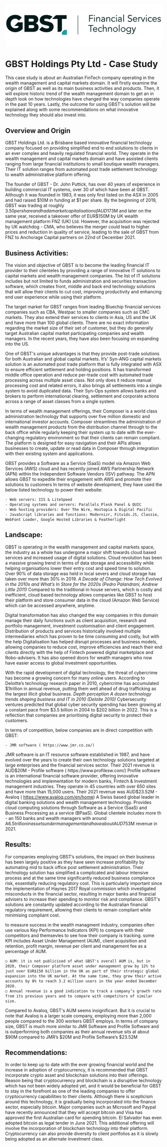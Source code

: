 
![images.png](images.png)

# GBST Holdings Pty Ltd - Case Study #

This case study is about an Australian FinTech company operating in the wealth management and capital markets domain. It will firstly examine the origin of GBST as well as its main business activities and products. Then, it will explore historic trend of the wealth management domain to get an in depth look on how technologies have changed the way companies operate in the past 10 years. Lastly, the outcome for using GBST's solution will be explained along with some recommendations on what innovative technology they should also invest into.

 ## Overview and Origin ##
  

GBST Holdings Ltd. is a Brisbane based innovative financial technology company focused on providing simplified end to end solutions to clients in an ever complex and heavily regulated financial world. They operate in the wealth management and capital markets domain and have assisted clients ranging from large financial institutions to small boutique wealth managers. Their IT solution ranges from automated post trade settlement technology to wealth administrative platform offering.

The founder of GBST - Dr. John Puttick, has over 40 years of experience in building commercial IT systems, over 30 of which have been at GBST. Although it was founded in 1983, it was only first listed on the ASX in 2005 and had raised $10M in funding at $1 per share. By the beginning of 2019, GBST was trading at roughly $3.50 per share and had a market capitalisation of AUD$173M and later on the same year, received a takeover offer of EUR$150M by UK wealth management platform FNZ (UK) Ltd. However, the acquisition was rejected by UK watchdog - CMA, who believes the merger could lead to higher prices and reduction in quality of service, leading to the sale of GBST from FNZ to Anchorage Capital partners on 22nd of December 2021.
  

 ## Business Activities: ##
  
  
The vision and objective of GBST is to become the leading financial IT provider to their clienteles by providing a range of innovative IT solutions to capital markets and wealth management companies. The list of IT solutions includes but not limited to funds administration and securities transaction software, which creates front, middle and back end technology solutions that will allow their clients to cut cost, improving productivity and enhancing end user experience while using their platform.
  
The target market for GBST ranges from leading Bluechip financial services companies such as CBA, Westpac to smaller companies such as CMC markets. They also extend their services to clients in Asia, US and the UK and have more than 100 global clients. There are no exact information regarding the market size of their set of customer, but they do generally target Australian capital market participating companies and wealth managers. In the recent years, they have also been focusing on expanding into the US.
  
One of GBST's unique advantages is that they provide post-trade solutions for both Australian and global capital markets. It’s' Syn-ANG capital markets solution is an automated post trade platform that is fully integrated with ASX to ensure efficient settlement and holding positions. It has transformed middle office operation and reduce per-trade cost with automated trade processing across multiple asset class. Not only does it reduce manual processing cost and related errors, it also brings all settlements into a single system to avoid duplicated data. Their Syn-Ops system allows banks and brokers to perform international clearing, settlement and corporate actions across a range of asset classes from a single system.

In terms of wealth management offerings, their Composer is a world class administration technology that supports over five million domestic and international investor accounts. Composer streamlines the administration of wealth management products from the distribution channel through to the back office while regularly keeping their system up to date with the ever-changing regulatory environment so that their clients can remain compliant. The platform is designed for easy navigation and their APIs allows businesses to create, update or read data in Composer through integration with their existing system and applications.
  
GBST provides a Software as a Service (SaaS) model via Amazon Web Services (AWS) cloud and has recently joined AWS Partnership Network (APN) within the Independent Software Vendors (ISV) pathway. The APN allows GBST to expedite their engagement with AWS and promote their solutions to customers
 In terms of website development, they have used the below listed technology to power their website:

	- Web servers: IIS & LiteSpeed
	- Operating systems and servers: Parallels Plesk Panel & QUIC
	- Web hosting providers: Over The Wire, Hostopia & Digital Pacific
	- JavaScript libraries and functions: Modernizr, Fitvids.JS, Classie, WebFont Loader, Google Hosted Libraries & Featherlight



 ## Landscape: ##

GBST is operating in the wealth management and capital markets space, the industry as a whole has undergone a major shift towards cloud based services and increased usage of digital solutions. 
Cloud revolution has been a massive growing trend in terms of data storage and accessibility while helping organisations lower their entry cost and speed time to solution. Over 90% of data storage was held in local severs and cloud storage has taken over more than 30% in 2019. *A Decade of Change: How Tech Evolved in the 2010s and What’s In Store for the 2020s (Pedro Palandrani, Andrew Little 2011)* Compared to the traditional in house servers, which is costly and inefficient, cloud based technology allows companies like GBST to host their platform and store consumer data in the cloud (Amazon Web Service) which can be accessed anywhere, anytime. 
	
Digital transformation has also changed the way companies in this domain manage their daily functions such as client acquisition, research and portfolio management, investment customisation and client engagement. Distribution of products and services historically involved multiple intermediaries which has proven to be time consuming and costly, but with the help Digitalisation has helped disrupt processes and business models, allowing companies to reduce cost, improve efficiencies and reach their end clients directly with the help of Fintech powered digital marketplace and Robo-advisers. It has also opened doors for wealth managers who now have easier access to global investment opportunities.

With the rapid development of digital technology, the threat of cybercrime has become a growing concern for many online users. According to Deloitte’s technology research paper in 2010, cybercrime has accumulated $1trillion in annual revenue, putting them well ahead of drug trafficking as the largest illicit global business. *Depth perception A dozen technology trends shaping business and IT in 2010 (Deloite 2010)*
Cybersecurity ventures predicted that global cyber security spending has been growing at a constant pace from $3.5 billion in 2004 to $202 billion in 2022. This is a reflection that companies are prioritising digital security to protect their customers.
 

In terms of competition, below companies are in direct competition with GBST:
  
	- JMR software ( https://www.jmr.co.za/)
JMR software is an IT resource software established in 1987, and have evolved over the years to create their own technology solutions targeted at large enterprises and the financial services sector. Their 2021 revenue is AUD$20M
	- Profile software ( https://www.profilesw.com/)
Profile software is an international financial software provider, offering innovative technologies and implementation for modern banks, Fintech & Investment management industries. They operate in 45 countries with over 650 sites and have more than 15,000 users. Their 2021 revenue was AUD$23.52M
	- Avaloq ( https://www.avaloq.com/en/home)
A Swiss based global leader in digital banking solutions and wealth management technology. Provides cloud computing solutions through Software as a Service (SaaS) and Business Processing as a service (BPaaS). Global clientele includes more th
	- an 150 banks and wealth managers with around A$6.5 trillion in assets under management and have about AUD$753M revenue in 2021.


 ## Results: ##

  
 For companies employing GBST’s solutions, the impact on their business has been largely positive as they have seen increase profitability by automating mid to back office post settlement administration. Their technology solution has simplified a complicated and labour intensive process and at the same time significantly reduced business compliance risk, essentially reducing regulatory cost. This is particularly important since the implementation of Haynes 2017 Royal commission which investigated misconducts in the financial sector, resulting in major banks and financial advisers to increase their spending to monitor risk and compliance. GBST's solutions are constantly updated according to the Australian financial regulatory requirement, allowing their clients to remain compliant while minimising compliant cost.  

 to measure success in the wealth managment industry, companies often use various Key Performance Indicators (KPI) to compare with their competitors and themsevles to see how their company is tracking. some KPI includes Asset Under Management (AUM), client acquisition and retention, profit margin, revenue per client and management fee as a percentage of AUM.

	○ AUM: it is not publicised of what GBST's overall AUM is, but in 2020, their Composer platform asset under management grew by 12% to just over EUR$150 billion in the UK as part of their strategic global expansion into the UK market. At the same time, they grew their active accounts by 8% to reach 3.2 million users in the year ended December 2020.
	○ Annual revenue is a good indication to track a company’s growth rate from its previous years and to compare with competitors of similar size.
	
Compared to Avaloq, GBST's AUM seems insignificant. But it is crucial to note that Avaloq is a larger scale company, employing more than 2,000 people compared to the 300 workers GBST employs. In terms of company size, GBST is much more similar to JMR Software and Profile Software and is outperforming both companies as their annual revenue sits at about $90M compared to JMR’s $20M and Profile Software’s $23.52M


 ## Recommendations: ##


In order to keep up to date with the ever growing financial world and the increase in adoption of cryptocurrency, it is recommended that GBST incorporate crypto asset and blockchain solutions into their offerings.  Reason being that cryptocurrency and blockchain is a disruptive technology which has not been widely adopted yet, and it would be beneficial for GBST to stay in the forefront as one of the leading companies to offer cryptocurrency capabilities to their clients. 
 Although there is scepticism around this technology, it is gradually being incorporated into the finance sector, especially bitcoin. Major companies such as Microsoft and Paypal have recently announced that they will accept bitcoin and Visa has approved the first Australian card for spending bitcoin. El Salvador has even adopted bitcoin as legal tender in June 2021. This additional offering will involve the incorporation of blockchain technology into their platform. Cryptocurrency can also provide diversity to client portfolios as it is slowly being adopted as an alternate investment class.
